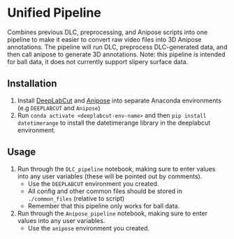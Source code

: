 # Unified Pipeline

Combines previous DLC, preprocessing, and Anipose scripts into one pipeline to make it easier to convert raw video files into 3D Anipose annotations. The pipeline will run DLC, preprocess DLC-generated data, and then call anipose to generate 3D annotations. Note: this pipeline is intended for ball data, it does not currently support slipery surface data.

## Installation

1. Install [DeepLabCut](https://deeplabcut.github.io/DeepLabCut/docs/installation.html) and [Anipose](https://anipose.readthedocs.io/en/latest/installation.html) into separate Anaconda environments (e.g `DEEPLABCUT` and `Anipose`)
2. Run `conda activate <deeplabcut-env-name>` and then `pip install datetimerange` to install the datetimerange library in the deeplabcut environment. 

## Usage

1. Run through the `DLC_pipeline` notebook, making sure to enter values into any user variables (these will be pointed out by comments).
    - Use the `DEEPLABCUT` environment you created.
    - All config and other common files should be stored in `./common_files` (relative to script)
    - Remember that this pipeline only works for ball data.
2. Run through the `Anipose_pipeline` notebook, making sure to enter values into any user variables.
    - Use the `anipose` environment you created.

